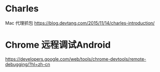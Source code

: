 # Charles
  Mac 代理抓包
  https://blog.devtang.com/2015/11/14/charles-introduction/

# Chrome 远程调试Android
  https://developers.google.com/web/tools/chrome-devtools/remote-debugging/?hl=zh-cn

